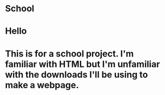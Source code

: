 # School
# Hello
# This is for a school project. I'm familiar with HTML but I'm unfamiliar with the downloads I'll be using to make a webpage. 
